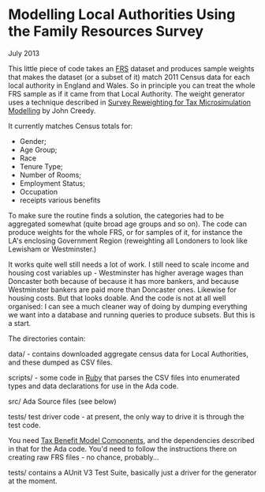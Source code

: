 Modelling Local Authorities Using the Family Resources Survey
=============================================================
July 2013

This little piece of code takes an [FRS](https://www.gov.uk/government/organisations/department-for-work-pensions/series/family-resources-survey--2)
dataset and produces sample weights that 
makes the dataset (or a subset of it) match 2011 Census data for each local authority 
in England and Wales. So in principle you can treat the whole FRS sample as if it came from
that Local Authority. The weight generator uses a technique described in [Survey
Reweighting for Tax Microsimulation
Modelling](http://ideas.repec.org/p/nzt/nztwps/03-17.html) by John Creedy.

It currently matches Census totals for:
 * Gender;
 * Age Group;
 * Race
 * Tenure Type;
 * Number of Rooms;
 * Employment Status;
 * Occupation
 * receipts various benefits

To make sure the routine finds a solution, the categories had to be aggregated
somewhat (quite broad age groups and so on). The code can produce weights for
the whole FRS, or for samples of it, for instance the LA's enclosing Government
Region (reweighting all Londoners to look like Lewisham or Westminster.)

It works quite well still needs a lot of work. I still need to scale income
and housing cost variables up - Westminster has higher average wages than
Doncaster both because of because it has more bankers, and because Westminster
bankers are paid more than Doncaster ones. Likewise for housing costs. But that
looks doable. And the code is not at all well organised: I can see a much
cleaner way of doing by dumping everything we want into a database and running
queries to produce subsets. But this is a start.

The directories contain:

data/ - contains downloaded aggregate census data for Local Authorities, and
these dumped as CSV files.

scripts/ - some code in [Ruby](http://ruby-lang.org) that parses the CSV files into
enumerated types and data declarations for use in the Ada code.

src/ Ada Source files (see below)

tests/ test driver code - at present, the only way to drive it is through the
test code.

You need [Tax Benefit Model Components](https://github.com/grahamstark/tax_benefit_model_components/),
and the dependencies described in that for the Ada code. You'd need to follow
the instructions there on creating raw FRS files - no chance, probably...

tests/ contains a AUnit V3 Test Suite, basically just a driver for the generator
at the moment.

